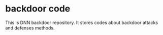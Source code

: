 # backdoor code 
This is DNN backdoor repository. It stores codes about backdoor attacks and defenses methods.
